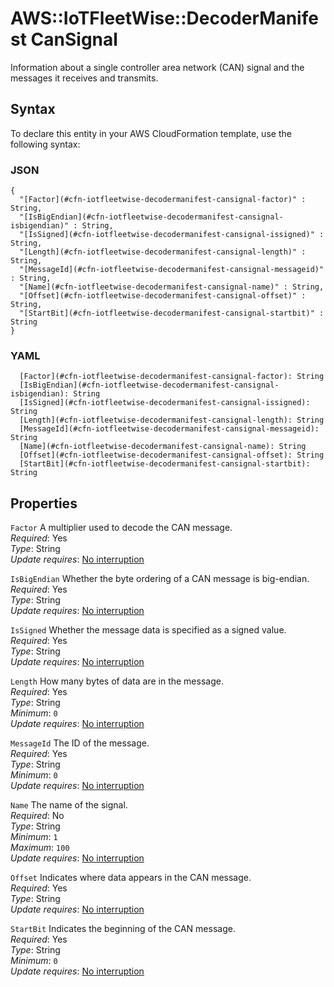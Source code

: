 # AWS::IoTFleetWise::DecoderManifest CanSignal<a name="aws-properties-iotfleetwise-decodermanifest-cansignal"></a>

Information about a single controller area network \(CAN\) signal and the messages it receives and transmits\.

## Syntax<a name="aws-properties-iotfleetwise-decodermanifest-cansignal-syntax"></a>

To declare this entity in your AWS CloudFormation template, use the following syntax:

### JSON<a name="aws-properties-iotfleetwise-decodermanifest-cansignal-syntax.json"></a>

```
{
  "[Factor](#cfn-iotfleetwise-decodermanifest-cansignal-factor)" : String,
  "[IsBigEndian](#cfn-iotfleetwise-decodermanifest-cansignal-isbigendian)" : String,
  "[IsSigned](#cfn-iotfleetwise-decodermanifest-cansignal-issigned)" : String,
  "[Length](#cfn-iotfleetwise-decodermanifest-cansignal-length)" : String,
  "[MessageId](#cfn-iotfleetwise-decodermanifest-cansignal-messageid)" : String,
  "[Name](#cfn-iotfleetwise-decodermanifest-cansignal-name)" : String,
  "[Offset](#cfn-iotfleetwise-decodermanifest-cansignal-offset)" : String,
  "[StartBit](#cfn-iotfleetwise-decodermanifest-cansignal-startbit)" : String
}
```

### YAML<a name="aws-properties-iotfleetwise-decodermanifest-cansignal-syntax.yaml"></a>

```
  [Factor](#cfn-iotfleetwise-decodermanifest-cansignal-factor): String
  [IsBigEndian](#cfn-iotfleetwise-decodermanifest-cansignal-isbigendian): String
  [IsSigned](#cfn-iotfleetwise-decodermanifest-cansignal-issigned): String
  [Length](#cfn-iotfleetwise-decodermanifest-cansignal-length): String
  [MessageId](#cfn-iotfleetwise-decodermanifest-cansignal-messageid): String
  [Name](#cfn-iotfleetwise-decodermanifest-cansignal-name): String
  [Offset](#cfn-iotfleetwise-decodermanifest-cansignal-offset): String
  [StartBit](#cfn-iotfleetwise-decodermanifest-cansignal-startbit): String
```

## Properties<a name="aws-properties-iotfleetwise-decodermanifest-cansignal-properties"></a>

`Factor` <a name="cfn-iotfleetwise-decodermanifest-cansignal-factor"></a>
A multiplier used to decode the CAN message\.  
_Required_: Yes  
_Type_: String  
_Update requires_: [No interruption](https://docs.aws.amazon.com/AWSCloudFormation/latest/UserGuide/using-cfn-updating-stacks-update-behaviors.html#update-no-interrupt)

`IsBigEndian` <a name="cfn-iotfleetwise-decodermanifest-cansignal-isbigendian"></a>
Whether the byte ordering of a CAN message is big\-endian\.  
_Required_: Yes  
_Type_: String  
_Update requires_: [No interruption](https://docs.aws.amazon.com/AWSCloudFormation/latest/UserGuide/using-cfn-updating-stacks-update-behaviors.html#update-no-interrupt)

`IsSigned` <a name="cfn-iotfleetwise-decodermanifest-cansignal-issigned"></a>
Whether the message data is specified as a signed value\.  
_Required_: Yes  
_Type_: String  
_Update requires_: [No interruption](https://docs.aws.amazon.com/AWSCloudFormation/latest/UserGuide/using-cfn-updating-stacks-update-behaviors.html#update-no-interrupt)

`Length` <a name="cfn-iotfleetwise-decodermanifest-cansignal-length"></a>
How many bytes of data are in the message\.  
_Required_: Yes  
_Type_: String  
_Minimum_: `0`  
_Update requires_: [No interruption](https://docs.aws.amazon.com/AWSCloudFormation/latest/UserGuide/using-cfn-updating-stacks-update-behaviors.html#update-no-interrupt)

`MessageId` <a name="cfn-iotfleetwise-decodermanifest-cansignal-messageid"></a>
The ID of the message\.  
_Required_: Yes  
_Type_: String  
_Minimum_: `0`  
_Update requires_: [No interruption](https://docs.aws.amazon.com/AWSCloudFormation/latest/UserGuide/using-cfn-updating-stacks-update-behaviors.html#update-no-interrupt)

`Name` <a name="cfn-iotfleetwise-decodermanifest-cansignal-name"></a>
The name of the signal\.  
_Required_: No  
_Type_: String  
_Minimum_: `1`  
_Maximum_: `100`  
_Update requires_: [No interruption](https://docs.aws.amazon.com/AWSCloudFormation/latest/UserGuide/using-cfn-updating-stacks-update-behaviors.html#update-no-interrupt)

`Offset` <a name="cfn-iotfleetwise-decodermanifest-cansignal-offset"></a>
Indicates where data appears in the CAN message\.  
_Required_: Yes  
_Type_: String  
_Update requires_: [No interruption](https://docs.aws.amazon.com/AWSCloudFormation/latest/UserGuide/using-cfn-updating-stacks-update-behaviors.html#update-no-interrupt)

`StartBit` <a name="cfn-iotfleetwise-decodermanifest-cansignal-startbit"></a>
Indicates the beginning of the CAN message\.  
_Required_: Yes  
_Type_: String  
_Minimum_: `0`  
_Update requires_: [No interruption](https://docs.aws.amazon.com/AWSCloudFormation/latest/UserGuide/using-cfn-updating-stacks-update-behaviors.html#update-no-interrupt)
